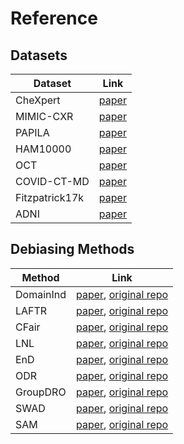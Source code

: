 # Reference

## Datasets
| **Dataset**  | **Link**                                                                                    |
|--------------|-----------------------------------------------------------------------------------------------|
| CheXpert     |   [paper](https://arxiv.org/abs/1901.07031)        |                                                                 |
| MIMIC-CXR    |     [paper](https://arxiv.org/abs/1901.07042)              |
| PAPILA       |     [paper](https://www.nature.com/articles/s41597-022-01388-1)                  |
| HAM10000     |     [paper](https://www.nature.com/articles/sdata2018161)                 |
| OCT          |     [paper](https://www.sciencedirect.com/science/article/pii/S016164201300612X)                |
| COVID-CT-MD  |     [paper](https://www.nature.com/articles/s41597-021-00900-3)               |
| Fitzpatrick17k | [paper](https://arxiv.org/abs/2104.09957)              |
| ADNI         |     [paper](https://www.ncbi.nlm.nih.gov/pmc/articles/PMC2809036/)                 | 


## Debiasing Methods
| **Method**   | **Link**                                                                                    |
|--------------|-----------------------------------------------------------------------------------------------|
| DomainInd    |  [paper](https://openaccess.thecvf.com/content_CVPR_2020/papers/Wang_Towards_Fairness_in_Visual_Recognition_Effective_Strategies_for_Bias_Mitigation_CVPR_2020_paper.pdf),  [original repo](https://github.com/princetonvisualai/DomainBiasMitigation)                  |
| LAFTR     |     [paper](https://arxiv.org/abs/1802.06309),  [original repo](https://github.com/VectorInstitute/laftr)        |
| CFair    |   [paper](https://arxiv.org/abs/1910.07162),  [original repo](https://www.google.com/url?sa=t&rct=j&q=&esrc=s&source=web&cd=&cad=rja&uact=8&ved=2ahUKEwiFk6qjwfH5AhW6S0EAHTmKAfwQFnoECAkQAQ&url=https%3A%2F%2Fgithub.com%2FKeiraZhao%2FICLR2020-CFair&usg=AOvVaw3jqOPLtJfWgWQF86fPyB1q)                  |
| LNL       |      [paper](https://arxiv.org/abs/1812.10352), [original repo](https://github.com/feidfoe/learning-not-to-learn)        |
| EnD     |        [paper](https://arxiv.org/abs/2103.02023), [original repo](https://github.com/EIDOSLAB/entangling-disentangling-bias)               |
| ODR          |    [paper](https://arxiv.org/abs/2003.05707), [original repo](https://github.com/spyrosavl/Fairness-by-Learning-Orthogonal-Disentangled-Representations)                   |
| GroupDRO    |      [paper](https://arxiv.org/abs/1911.08731), [original repo](https://github.com/kohpangwei/group_DRO)                 |
| SWAD         |      [paper](https://arxiv.org/abs/2102.08604),  [original repo](https://github.com/khanrc/swad)                | 
| SAM         |       [paper](https://openreview.net/forum?id=6Tm1mposlrM), [original repo](https://github.com/google-research/sam)               | 